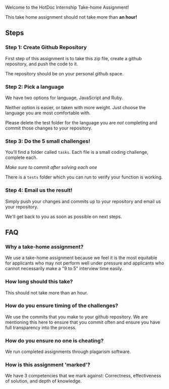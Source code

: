 Welcome to the HotDoc Internship Take-home Assignment!

This take home assignment should not take more than **an hour!**

## Steps

### Step 1: Create Github Repository

First step of this assignment is to take this zip file, create a github repository, and push the code to it.

The repository should be on your personal github space.

### Step 2: Pick a language

We have two options for language, JavaScript and Ruby.

Neither option is easier, or taken with more weight. Just choose the language you are most comfortable with.

Please delete the test folder for the language you are *not* completing and commit those changes to your repository.

### Step 3: Do the 5 small challenges!

You'll find a folder called `tasks`. Each file is a small coding challenge, complete each. 

*Make sure to commit after solving each one*

There is a `tests` folder which you can run to verify your function is working.

### Step 4: Email us the result!

Simply push your changes and commits up to your repository and email us your repository.

We'll get back to you as soon as possible on next steps.

## FAQ

### Why a take-home assignment?

We use a take-home assignment because we feel it is the most equitable for applicants who may not perform well under pressure and applicants who cannot necessarily make a "9 to 5" interview time easily. 

### How long should this take?

This should not take more than an hour. 

### How do you ensure timing of the challenges?

We use the commits that you make to your github repository. We are mentioning this here to ensure that you commit often and ensure you have full transparency into the process.

### How do you ensure no one is cheating?

We run completed assignments through plagarism software.

### How is this assignment 'marked'?

We have 3 competencies that we mark against: Correctness, effectiveness of solution, and depth of knowledge.